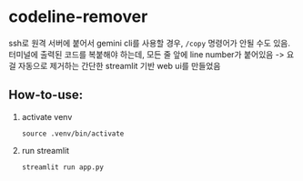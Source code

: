 # codeline-remover
ssh로 원격 서버에 붙어서 gemini cli를 사용할 경우, `/copy` 명령어가 안될 수도 있음. 터미널에 출력된 코드를 복붙해야 하는데, 모든 줄 앞에 line number가 붙어있음 -> 요걸 자동으로 제거하는 간단한 streamlit 기반 web ui를 만들었음

## How-to-use:

1. activate venv
    ```
    source .venv/bin/activate
    ```

2. run streamlit
    ```
    streamlit run app.py
    ```
